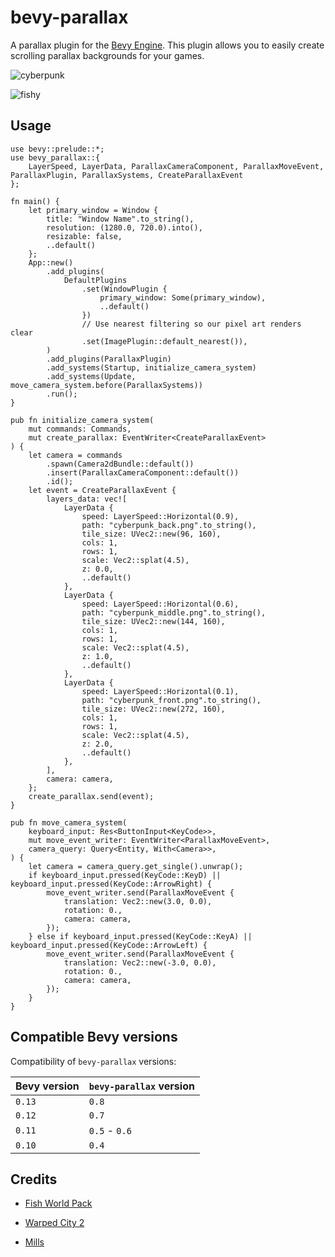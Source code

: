 # bevy-parallax

A parallax plugin for the [Bevy Engine](https://bevyengine.org/). This plugin allows you to easily create scrolling parallax backgrounds for your games.

![cyberpunk](assets/cyberpunk.gif)

![fishy](assets/fishy.gif)

## Usage

```rust,no_run
use bevy::prelude::*;
use bevy_parallax::{
    LayerSpeed, LayerData, ParallaxCameraComponent, ParallaxMoveEvent, ParallaxPlugin, ParallaxSystems, CreateParallaxEvent
};

fn main() {
    let primary_window = Window {
        title: "Window Name".to_string(),
        resolution: (1280.0, 720.0).into(),
        resizable: false,
        ..default()
    };
    App::new()
        .add_plugins(
            DefaultPlugins
                .set(WindowPlugin {
                    primary_window: Some(primary_window),
                    ..default()
                })
                // Use nearest filtering so our pixel art renders clear
                .set(ImagePlugin::default_nearest()),
        )
        .add_plugins(ParallaxPlugin)
        .add_systems(Startup, initialize_camera_system)
        .add_systems(Update, move_camera_system.before(ParallaxSystems))
        .run();
}

pub fn initialize_camera_system(
    mut commands: Commands,
    mut create_parallax: EventWriter<CreateParallaxEvent>
) {
    let camera = commands
        .spawn(Camera2dBundle::default())
        .insert(ParallaxCameraComponent::default())
        .id();
    let event = CreateParallaxEvent {
        layers_data: vec![
            LayerData {
                speed: LayerSpeed::Horizontal(0.9),
                path: "cyberpunk_back.png".to_string(),
                tile_size: UVec2::new(96, 160),
                cols: 1,
                rows: 1,
                scale: Vec2::splat(4.5),
                z: 0.0,
                ..default()
            },
            LayerData {
                speed: LayerSpeed::Horizontal(0.6),
                path: "cyberpunk_middle.png".to_string(),
                tile_size: UVec2::new(144, 160),
                cols: 1,
                rows: 1,
                scale: Vec2::splat(4.5),
                z: 1.0,
                ..default()
            },
            LayerData {
                speed: LayerSpeed::Horizontal(0.1),
                path: "cyberpunk_front.png".to_string(),
                tile_size: UVec2::new(272, 160),
                cols: 1,
                rows: 1,
                scale: Vec2::splat(4.5),
                z: 2.0,
                ..default()
            },
        ],
        camera: camera,
    };
    create_parallax.send(event);
}

pub fn move_camera_system(
    keyboard_input: Res<ButtonInput<KeyCode>>,
    mut move_event_writer: EventWriter<ParallaxMoveEvent>,
    camera_query: Query<Entity, With<Camera>>,
) {
    let camera = camera_query.get_single().unwrap();
    if keyboard_input.pressed(KeyCode::KeyD) || keyboard_input.pressed(KeyCode::ArrowRight) {
        move_event_writer.send(ParallaxMoveEvent {
            translation: Vec2::new(3.0, 0.0),
            rotation: 0.,
            camera: camera,
        });
    } else if keyboard_input.pressed(KeyCode::KeyA) || keyboard_input.pressed(KeyCode::ArrowLeft) {
        move_event_writer.send(ParallaxMoveEvent {
            translation: Vec2::new(-3.0, 0.0),
            rotation: 0.,
            camera: camera,
        });
    }
}
```

## Compatible Bevy versions

Compatibility of `bevy-parallax` versions:

| Bevy version | `bevy-parallax` version |
| :----------- | :---------------------- |
| `0.13`       | `0.8`                   |
| `0.12`       | `0.7`                   |
| `0.11`       | `0.5` - `0.6`           |
| `0.10`       | `0.4`                   |

## Credits

- [Fish World Pack](https://spicylobster.itch.io/fish-world-pack)

- [Warped City 2](https://ansimuz.itch.io/warped-city-2)

- [Mills](https://www.freepik.com/free-vector/flat-wheat-background-with-field_1599667.htm#query=mill%20background%20flat&position=25&from_view=search&track=ais#position=25&query=mill%20background%20flat)
